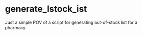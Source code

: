 # generate_lstock_ist
Just a simple POV of a script for generating out-of-stock list for a pharmacy.
